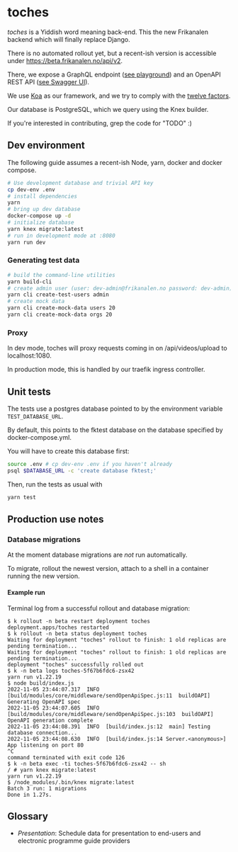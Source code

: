 # toches

_toches_ is a Yiddish word meaning back-end. This the new Frikanalen backend which will finally replace Django.

There is no automated rollout yet, but a recent-ish version is accessible under https://beta.frikanalen.no/api/v2.

There, we expose a GraphQL endpoint ([see playground](https://beta.frikanalen.no/graphql)) and an OpenAPI REST API ([see Swagger UI](https://beta.frikanalen.no/api/v2/swagger)).

We use [Koa](https://koajs.com/) as our framework, and we try to comply with the [twelve factors](https://12factor.net/).

Our database is PostgreSQL, which we query using the Knex builder.

If you're interested in contributing, grep the code for "TODO" :)

## Dev environment

The following guide assumes a recent-ish Node, yarn, docker and docker compose.

```bash
# Use development database and trivial API key
cp dev-env .env
# install dependencies
yarn
# bring up dev database
docker-compose up -d
# initialize database
yarn knex migrate:latest
# run in development mode at :8080
yarn run dev
```

### Generating test data

```bash
# build the command-line utilities
yarn build-cli
# create admin user (user: dev-admin@frikanalen.no password: dev-admin)
yarn cli create-test-users admin
# create mock data
yarn cli create-mock-data users 20
yarn cli create-mock-data orgs 20
```

### Proxy

In dev mode, toches will proxy requests coming in on /api/videos/upload to localhost:1080.

In production mode, this is handled by our traefik ingress controller.

## Unit tests

The tests use a postgres database pointed to by the environment variable `TEST_DATABASE_URL`.

By default, this points to the fktest database on the database specified by docker-compose.yml.

You will have to create this database first:

```bash
source .env # cp dev-env .env if you haven't already
psql $DATABASE_URL -c 'create database fktest;'
```

Then, run the tests as usual with

```bash
yarn test
```

## Production use notes

### Database migrations

At the moment database migrations are _not_ run automatically.

To migrate, rollout the newest version, attach to a shell in a container running the new version.

#### Example run

Terminal log from a successful rollout and database migration:

```
$ k rollout -n beta restart deployment toches
deployment.apps/toches restarted
$ k rollout -n beta status deployment toches
Waiting for deployment "toches" rollout to finish: 1 old replicas are pending termination...
Waiting for deployment "toches" rollout to finish: 1 old replicas are pending termination...
deployment "toches" successfully rolled out
$ k -n beta logs toches-5f67b6fdc6-zsx42
yarn run v1.22.19
$ node build/index.js
2022-11-05 23:44:07.317  INFO  [build/modules/core/middleware/sendOpenApiSpec.js:11  buildOAPI] Generating OpenAPI spec
2022-11-05 23:44:07.605  INFO  [build/modules/core/middleware/sendOpenApiSpec.js:103  buildOAPI] OpenAPI generation complete
2022-11-05 23:44:08.391  INFO  [build/index.js:12  main] Testing database connection...
2022-11-05 23:44:08.630  INFO  [build/index.js:14 Server.<anonymous>] App listening on port 80
^C
command terminated with exit code 126
$ k -n beta exec -ti toches-5f67b6fdc6-zsx42 -- sh
/ # yarn knex migrate:latest
yarn run v1.22.19
$ /node_modules/.bin/knex migrate:latest
Batch 3 run: 1 migrations
Done in 1.27s.

```


## Glossary

* *Presentation*: Schedule data for presentation to end-users and electronic programme guide providers  